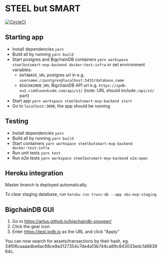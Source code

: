 # STEEL but SMART
[![CircleCI](https://circleci.com/gh/steelbutsmart/steelbutsmart-mvp/tree/master.svg?style=svg&circle-token=7257289c6f3dad71f2d42e30c8883ec04fc571fd)](https://circleci.com/gh/steelbutsmart/steelbutsmart-mvp/tree/master)

## Starting app

* Install dependencies `yarn`
* Build all by running `yarn build`
* Start postgres and BigchainDB containers `yarn workspace steelbutsmart-mvp-backend docker:test:infra` or set environment variables:
    * `DATABASE_URL` postgres url in e.g. `username://postgres@localhost:5433/database_name`
    * `BIGCHAINDB_URL` BigchainDB API url e.g. `https://ipdb-eu2.riddleandcode.com/api/v1/` (note: URL should include `/api/v1/` part)
* Start app `yarn workspace steelbutsmart-mvp-backend start`
* Go to `localhost:3000`, the app should be running

## Testing
* Install dependencies `yarn`
* Build all by running `yarn build`
* Start containers `yarn workspace steelbutsmart-mvp-backend docker:test:infra`
* Run unit tests `yarn test`
* Run e2e tests `yarn workspace steelbutsmart-mvp-backend e2e:open`

## Heroku integration
Master branch is deployed automatically. 

To clear staging database, run `heroku run trunc-db --app sbs-mvp-staging`

## BigchainDB GUI

1. Go to https://artus.github.io/bigchaindb-snooper/
1. Click the gear icon
1. Enter https://test.ipdb.io as the URL and click "Apply"

You can now search for assets/transactions by their hash, eg. 34f06caaaadbe8ac68ce9a3127354c7de4a13b744ca89c843033edc1d683964c.

